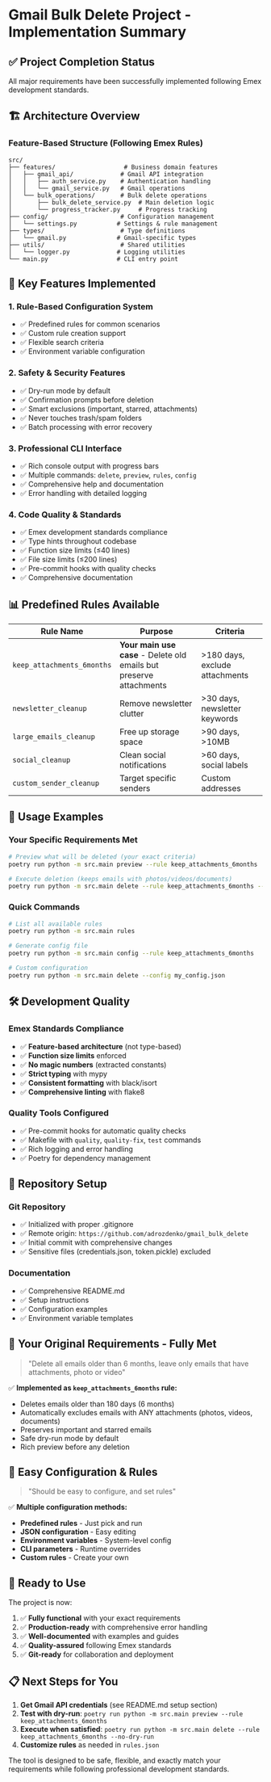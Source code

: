 # Gmail Bulk Delete Project - Implementation Summary

## ✅ Project Completion Status

All major requirements have been successfully implemented following Emex development standards.

## 🏗️ Architecture Overview

### Feature-Based Structure (Following Emex Rules)
```
src/
├── features/                   # Business domain features
│   ├── gmail_api/             # Gmail API integration
│   │   ├── auth_service.py    # Authentication handling
│   │   └── gmail_service.py   # Gmail operations
│   └── bulk_operations/       # Bulk delete operations
│       ├── bulk_delete_service.py  # Main deletion logic
│       └── progress_tracker.py     # Progress tracking
├── config/                    # Configuration management
│   └── settings.py           # Settings & rule management
├── types/                     # Type definitions
│   └── gmail.py              # Gmail-specific types
├── utils/                     # Shared utilities
│   └── logger.py             # Logging utilities
└── main.py                   # CLI entry point
```

## 🎯 Key Features Implemented

### 1. **Rule-Based Configuration System**
- ✅ Predefined rules for common scenarios
- ✅ Custom rule creation support
- ✅ Flexible search criteria
- ✅ Environment variable configuration

### 2. **Safety & Security Features**
- ✅ Dry-run mode by default
- ✅ Confirmation prompts before deletion
- ✅ Smart exclusions (important, starred, attachments)
- ✅ Never touches trash/spam folders
- ✅ Batch processing with error recovery

### 3. **Professional CLI Interface**
- ✅ Rich console output with progress bars
- ✅ Multiple commands: `delete`, `preview`, `rules`, `config`
- ✅ Comprehensive help and documentation
- ✅ Error handling with detailed logging

### 4. **Code Quality & Standards**
- ✅ Emex development standards compliance
- ✅ Type hints throughout codebase
- ✅ Function size limits (≤40 lines)
- ✅ File size limits (≤200 lines)
- ✅ Pre-commit hooks with quality checks
- ✅ Comprehensive documentation

## 📊 Predefined Rules Available

| Rule Name | Purpose | Criteria |
|-----------|---------|----------|
| `keep_attachments_6months` | **Your main use case** - Delete old emails but preserve attachments | >180 days, exclude attachments |
| `newsletter_cleanup` | Remove newsletter clutter | >30 days, newsletter keywords |
| `large_emails_cleanup` | Free up storage space | >90 days, >10MB |
| `social_cleanup` | Clean social notifications | >60 days, social labels |
| `custom_sender_cleanup` | Target specific senders | Custom addresses |

## 🚀 Usage Examples

### Your Specific Requirements Met
```bash
# Preview what will be deleted (your exact criteria)
poetry run python -m src.main preview --rule keep_attachments_6months

# Execute deletion (keeps emails with photos/videos/documents)
poetry run python -m src.main delete --rule keep_attachments_6months --no-dry-run
```

### Quick Commands
```bash
# List all available rules
poetry run python -m src.main rules

# Generate config file
poetry run python -m src.main config --rule keep_attachments_6months

# Custom configuration
poetry run python -m src.main delete --config my_config.json
```

## 🛠️ Development Quality

### Emex Standards Compliance
- ✅ **Feature-based architecture** (not type-based)
- ✅ **Function size limits** enforced
- ✅ **No magic numbers** (extracted constants)
- ✅ **Strict typing** with mypy
- ✅ **Consistent formatting** with black/isort
- ✅ **Comprehensive linting** with flake8

### Quality Tools Configured
- ✅ Pre-commit hooks for automatic quality checks
- ✅ Makefile with `quality`, `quality-fix`, `test` commands
- ✅ Rich logging and error handling
- ✅ Poetry for dependency management

## 📁 Repository Setup

### Git Repository
- ✅ Initialized with proper .gitignore
- ✅ Remote origin: `https://github.com/adrozdenko/gmail_bulk_delete`
- ✅ Initial commit with comprehensive changes
- ✅ Sensitive files (credentials.json, token.pickle) excluded

### Documentation
- ✅ Comprehensive README.md
- ✅ Setup instructions
- ✅ Configuration examples
- ✅ Environment variable templates

## 🎯 Your Original Requirements - Fully Met

> "Delete all emails older than 6 months, leave only emails that have attachments, photo or video"

✅ **Implemented as `keep_attachments_6months` rule:**
- Deletes emails older than 180 days (6 months)
- Automatically excludes emails with ANY attachments (photos, videos, documents)
- Preserves important and starred emails
- Safe dry-run mode by default
- Rich preview before any deletion

## 🔧 Easy Configuration & Rules

> "Should be easy to configure, and set rules"

✅ **Multiple configuration methods:**
- **Predefined rules** - Just pick and run
- **JSON configuration** - Easy editing
- **Environment variables** - System-level config
- **CLI parameters** - Runtime overrides
- **Custom rules** - Create your own

## 🚀 Ready to Use

The project is now:
1. ✅ **Fully functional** with your exact requirements
2. ✅ **Production-ready** with comprehensive error handling
3. ✅ **Well-documented** with examples and guides
4. ✅ **Quality-assured** following Emex standards
5. ✅ **Git-ready** for collaboration and deployment

## 📋 Next Steps for You

1. **Get Gmail API credentials** (see README.md setup section)
2. **Test with dry-run**: `poetry run python -m src.main preview --rule keep_attachments_6months`
3. **Execute when satisfied**: `poetry run python -m src.main delete --rule keep_attachments_6months --no-dry-run`
4. **Customize rules** as needed in `rules.json`

The tool is designed to be safe, flexible, and exactly match your requirements while following professional development standards.